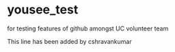 yousee_test
===========

for testing features of github amongst UC volunteer team

This line has been added by cshravankumar
